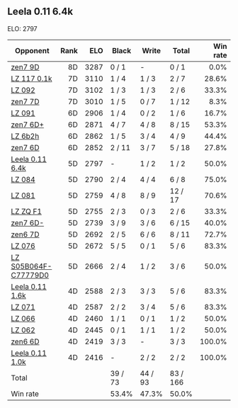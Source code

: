 ## Leela 0.11 6.4k ##

ELO: 2797

Opponent | Rank | ELO | Black | Write | Total | Win rate
---------|-----:|----:|-------|-------|-------|-------:
[zen7 9D](zen7%209D.md) | 8D | 3287 | 0 / 1 | - | 0 / 1 | 0.0%
[LZ 117 0.1k](LZ%20117%200.1k.md) | 7D | 3110 | 1 / 4 | 1 / 3 | 2 / 7 | 28.6%
[LZ 092](LZ%20092.md) | 7D | 3102 | 1 / 3 | 1 / 3 | 2 / 6 | 33.3%
[zen7 7D](zen7%207D.md) | 7D | 3010 | 1 / 5 | 0 / 7 | 1 / 12 | 8.3%
[LZ 091](LZ%20091.md) | 6D | 2906 | 1 / 4 | 0 / 2 | 1 / 6 | 16.7%
[zen7 6D+](zen7%206D+.md) | 6D | 2871 | 4 / 7 | 4 / 8 | 8 / 15 | 53.3%
[LZ 6b2h](LZ%206b2h.md) | 6D | 2862 | 1 / 5 | 3 / 4 | 4 / 9 | 44.4%
[zen7 6D](zen7%206D.md) | 6D | 2852 | 2 / 11 | 3 / 7 | 5 / 18 | 27.8%
[Leela 0.11 6.4k](Leela%200.11%206.4k.md) | 5D | 2797 | - | 1 / 2 | 1 / 2 | 50.0%
[LZ 084](LZ%20084.md) | 5D | 2790 | 2 / 4 | 4 / 4 | 6 / 8 | 75.0%
[LZ 081](LZ%20081.md) | 5D | 2759 | 4 / 8 | 8 / 9 | 12 / 17 | 70.6%
[LZ ZQ F1](LZ%20ZQ%20F1.md) | 5D | 2755 | 2 / 3 | 0 / 3 | 2 / 6 | 33.3%
[zen7 6D-](zen7%206D-.md) | 5D | 2739 | 3 / 9 | 3 / 6 | 6 / 15 | 40.0%
[zen6 7D](zen6%207D.md) | 5D | 2692 | 2 / 5 | 6 / 6 | 8 / 11 | 72.7%
[LZ 076](LZ%20076.md) | 5D | 2672 | 5 / 5 | 0 / 1 | 5 / 6 | 83.3%
[LZ S05B064F-C77779D0](LZ%20S05B064F-C77779D0.md) | 5D | 2666 | 2 / 4 | 1 / 2 | 3 / 6 | 50.0%
[Leela 0.11 1.6k](Leela%200.11%201.6k.md) | 4D | 2588 | 2 / 3 | 3 / 3 | 5 / 6 | 83.3%
[LZ 071](LZ%20071.md) | 4D | 2587 | 2 / 2 | 3 / 4 | 5 / 6 | 83.3%
[LZ 066](LZ%20066.md) | 4D | 2460 | 1 / 1 | 0 / 1 | 1 / 2 | 50.0%
[LZ 062](LZ%20062.md) | 4D | 2445 | 0 / 1 | 1 / 1 | 1 / 2 | 50.0%
[zen6 6D](zen6%206D.md) | 4D | 2419 | 3 / 3 | - | 3 / 3 | 100.0%
[Leela 0.11 1.0k](Leela%200.11%201.0k.md) | 4D | 2416 | - | 2 / 2 | 2 / 2 | 100.0%
Total | | | 39 / 73 | 44 / 93 | 83 / 166 | 
Win rate| | | 53.4% | 47.3% | 50.0% | 
